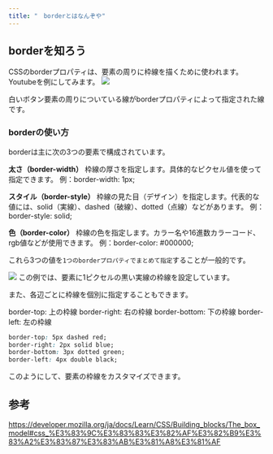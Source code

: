```yaml
---
title: "　borderとはなんぞや"
---
```


## borderを知ろう

CSSのborderプロパティは、要素の周りに枠線を描くために使われます。
Youtubeを例にしてみます。
![](https://storage.googleapis.com/zenn-user-upload/4b16e757ce33-20241002.png)

白いボタン要素の周りについている線がborderプロパティによって指定された線です。

### borderの使い方

borderは主に次の3つの要素で構成されています。

**太さ（border-width）**
枠線の厚さを指定します。具体的なピクセル値を使って指定できます。
例：border-width: 1px;

**スタイル（border-style）**
枠線の見た目（デザイン）を指定します。代表的な値には、solid（実線）、dashed（破線）、dotted（点線）などがあります。
例：border-style: solid;

**色（border-color）**
枠線の色を指定します。カラー名や16進数カラーコード、rgb値などが使用できます。
例：border-color: #000000;

これら3つの値を`1つのborderプロパティでまとめて指定`することが一般的です。

![](https://storage.googleapis.com/zenn-user-upload/7d67cb03b045-20241002.png)
この例では、要素に1ピクセルの黒い実線の枠線を設定しています。

また、各辺ごとに枠線を個別に指定することもできます。

border-top: 上の枠線
border-right: 右の枠線
border-bottom: 下の枠線
border-left: 左の枠線

```css:example.css
border-top: 5px dashed red;
border-right: 2px solid blue;
border-bottom: 3px dotted green;
border-left: 4px double black;
```

このようにして、要素の枠線をカスタマイズできます。

## 参考

<https://developer.mozilla.org/ja/docs/Learn/CSS/Building_blocks/The_box_model#css_%E3%83%9C%E3%83%83%E3%82%AF%E3%82%B9%E3%83%A2%E3%83%87%E3%83%AB%E3%81%A8%E3%81%AF>
